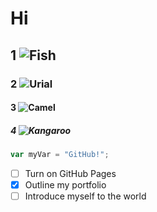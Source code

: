 # Hi
## 1 ![Fish](https://splashyfishstore.com/cdn/shop/articles/Vibrant_yellow_cichlid_fish.jpg?v=1730198710)
### 2 ![Urial](https://static.wikia.nocookie.net/fictionrulezforever/images/c/cf/Profile_-_Urial_%28Male%29.jpg/revision/latest?cb=20240328150614)
#### 3 ![Camel](https://encrypted-tbn0.gstatic.com/images?q=tbn:ANd9GcR7zFwvHW7INWOiOu0y-zs5-ajf0bRDCapBiQ&s)
##### 4 ![Kangaroo](https://c02.purpledshub.com/uploads/sites/62/2024/07/kangaroo-facts.jpg?w=750&webp=1)

``` javascript
var myVar = "GitHub!";
```

- [ ] Turn on GitHub Pages
- [x] Outline my portfolio
- [ ] Introduce myself to the world

